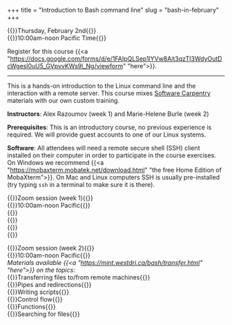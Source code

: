+++
title = "Introduction to Bash command line"
slug = "bash-in-february"
+++

{{<cor>}}Thursday, February 2nd{{</cor>}}\
{{<cgr>}}10:00am-noon Pacific Time{{</cgr>}}

<!-- Course materials will be added here shortly before the start of the course. -->

Register for this course
{{<a "https://docs.google.com/forms/d/e/1FAIpQLSep1lYVw8Ait3qzTI3WdyOutDcWgesl0uU5_GVpvvKWs9l_Ng/viewform" "here">}}.

---

This is a hands-on introduction to the Linux command line and the interaction with a remote server. This
course mixes <a href="https://software-carpentry.org" target="_blank">Software Carpentry</a> materials with
our own custom training.

**Instructors**: Alex Razoumov (week 1) and Marie-Helene Burle (week 2)

**Prerequisites**: This is an introductory course, no previous experience is required. We will provide
guest accounts to one of our Linux systems.

**Software**: All attendees will need a remote secure shell (SSH) client installed on their computer in order
to participate in the course exercises. On Windows we recommend {{<a
"https://mobaxterm.mobatek.net/download.html" "the free Home Edition of MobaXterm">}}. On Mac and Linux
computers SSH is usually pre-installed (try typing `ssh` in a terminal to make sure it is there).





{{<cor>}}Zoom session (week 1){{</cor>}} \
{{<cgr>}}10:00am-noon Pacific{{</cgr>}} \
{{<linktitle url="../bash202302/bash-01-intro" text="Introduction">}} \
{{<linktitle url="../bash202302/bash-02-filesystem" text="Navigating the filesystem">}} \
{{<linktitle url="../bash202302/bash-03-creating-moving-copying" text="Creating, moving and copying things">}} \
{{<linktitle url="../bash202302/bash-04-tar-gzip" text="Archives and compression">}}
<!-- {{<linktitle url="../bash202302/bash-05-file-transfer" text="Transferring files and directories to/from remote computers">}} \ -->
<!-- {{<linktitle url="../bash202302/bash-06-wildcards-redirection-pipes" text="Wildcards, redirection, pipes, and aliases">}} -->

<!-- {{<cor>}}Zoom session{{</cor>}} \ -->
<!-- {{<cgr>}}10:00am-noon Pacific{{</cgr>}} \ -->
<!-- {{<nolinktitle>}}Introduction{{</nolinktitle>}} \ -->
<!-- {{<nolinktitle>}}Navigating the filesystem{{</nolinktitle>}} \ -->
<!-- {{<nolinktitle>}}Creating, moving and copying things{{</nolinktitle>}} \ -->
<!-- {{<nolinktitle>}}Archives and compression{{</nolinktitle>}} \ -->
<!-- {{<nolinktitle>}}Transferring files and directories to/from remote computers{{</nolinktitle>}} \ -->
<!-- {{<nolinktitle>}}Wildcards, redirection, pipes, and aliases{{</nolinktitle>}} -->

{{<cor>}}Zoom session (week 2){{</cor>}} \
{{<cgr>}}10:00am-noon Pacific{{</cgr>}} \
*Materials available {{<a "https://mint.westdri.ca/bash/transfer.html" "here">}} on the topics:* \
{{<nolinktitle>}}Transferring files to/from remote machines{{</nolinktitle>}} \
{{<nolinktitle>}}Pipes and redirections{{</nolinktitle>}} \
{{<nolinktitle>}}Writing scripts{{</nolinktitle>}} \
{{<nolinktitle>}}Control flow{{</nolinktitle>}} \
{{<nolinktitle>}}Functions{{</nolinktitle>}} \
{{<nolinktitle>}}Searching for files{{</nolinktitle>}}







<!-- {{<cor>}}Zoom: afternoon session (Marie){{</cor>}} \ -->
<!-- {{<cgr>}}1:30pm-4:30pm Pacific{{</cgr>}} \ -->
<!-- {{<linktitle url="../bash202302/bash-07-loops" text="Loops">}} \ -->
<!-- {{<linktitle url="../bash202302/bash-08-scripts-functions" text="Bash scripts and functions, and variables">}} \ -->
<!-- {{<linktitle url="../bash202302/bash-09-grep-find" text="Finding things with `grep` and `find`">}} \ -->
<!-- {{<linktitle url="../bash202302/bash-10-text-manipulation" text="Text manipulation">}} \ -->
<!-- {{<nolinktitle>}}Advanced tools{{</nolinktitle>}} -->

<!-- {{<cor>}}Zoom: afternoon session (Marie){{</cor>}} \ -->
<!-- {{<cgr>}}1:30pm-4:30pm Pacific{{</cgr>}} \ -->
<!-- {{<nolinktitle>}}Loops{{</nolinktitle>}} -->
<!-- {{<nolinktitle>}}Bash scripts and functions, and variables{{</nolinktitle>}} \ -->
<!-- {{<nolinktitle>}}Finding things{{</nolinktitle>}} \ -->
<!-- {{<nolinktitle>}}Text manipulation{{</nolinktitle>}} \ -->
<!-- {{<nolinktitle>}}Advanced tools{{</nolinktitle>}} -->
